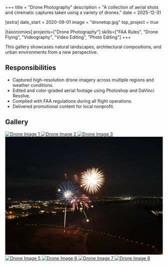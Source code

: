 +++
title = "Drone Photography"
description = "A collection of aerial shots and cinematic captures taken using a variety of drones."
date = 2025-12-31

[extra]
date_start = 2020-09-01
image = "dronetop.jpg" 
top_project = true

[taxonomies]
projects=["Drone Photography"]
skills=["FAA Rules", "Drone Flying", "Videography", "Video Editing", "Photo Editing"]
+++

This gallery showcases natural landscapes, architectural compositions, and urban environments from a new perspective.

## Responsibilities

- Captured high-resolution drone imagery across multiple regions and weather conditions.
- Edited and color-graded aerial footage using Photoshop and DaVinci Resolve.
- Complied with FAA regulations during all flight operations.
- Delivered promotional content for local nonprofit.

## Gallery



<div style="width: 100%; max-width: 700px; margin: 0 auto;" class="px-4">
  <div class="grid grid-cols-2 sm:grid-cols-2 md:grid-cols-2 lg:grid-cols-4 gap-4 mt-6">
    <a href="/images/dronetop.jpg" class="glightbox" data-gallery="drone-gallery">
      <img src="/images/dronetop.jpg" alt="Drone Image 1" class="w-full h-48 object-cover rounded shadow-md cursor-pointer" />
    </a>
    <a href="/images/dronewater.jpg" class="glightbox" data-gallery="drone-gallery">
      <img src="/images/dronewater.jpg" alt="Drone Image 2" class="w-full h-48 object-cover rounded shadow-md cursor-pointer" />
    </a>
    <a href="/images/dronewater2.jpg" class="glightbox" data-gallery="drone-gallery">
      <img src="/images/dronewater2.jpg" alt="Drone Image 3" class="w-full h-48 object-cover rounded shadow-md cursor-pointer" />
    </a>
    <a href="/images/firework.JPG" class="glightbox" data-gallery="drone-gallery">
      <img src="/images/firework.JPG" alt="Drone Image 4" class="w-full h-48 object-cover rounded shadow-md cursor-pointer" />
    </a>
        <a href="/images/kimberly.jpg" class="glightbox" data-gallery="drone-gallery">
      <img src="/images/kimberly.jpg" alt="Drone Image 5" class="w-full h-48 object-cover rounded shadow-md cursor-pointer" />
    </a>
        <a href="/images/beach.JPG" class="glightbox" data-gallery="drone-gallery">
      <img src="/images/beach.JPG" alt="Drone Image 6" class="w-full h-48 object-cover rounded shadow-md cursor-pointer" />
    </a>
     <a href="/images/bridge.JPG" class="glightbox" data-gallery="drone-gallery">
      <img src="/images/bridge.JPG" alt="Drone Image 7" class="w-full h-48 object-cover rounded shadow-md cursor-pointer" />
    </a>
     <a href="/images/bridge2.JPG" class="glightbox" data-gallery="drone-gallery">
      <img src="/images/bridge2.JPG" alt="Drone Image 8" class="w-full h-48 object-cover rounded shadow-md cursor-pointer" />
    </a>
  </div>
</div>

</div>
